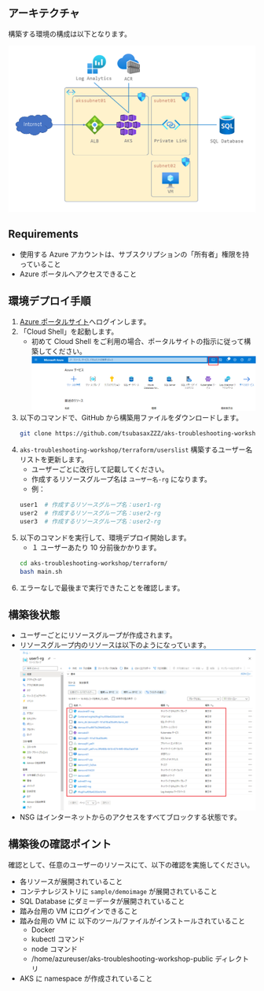 ## アーキテクチャ

構築する環境の構成は以下となります。

![](../images/構成図.png)

## Requirements

+ 使用する Azure アカウントは、サブスクリプションの「所有者」権限を持っていること
+ Azure ポータルへアクセスできること

## 環境デプロイ手順

1. [Azure ポータルサイト](https://portal.azure.com/)へログインします。
2. 「Cloud Shell」を起動します。
   - 初めて Cloud Shell をご利用の場合、ポータルサイトの指示に従って構築してください。
   ![](../images/CloudShell.png) 
3. 以下のコマンドで、GitHub から構築用ファイルをダウンロードします。
   ```bash
   git clone https://github.com/tsubasaxZZZ/aks-troubleshooting-workshop-public
   ```
4. `aks-troubleshooting-workshop/terraform/userslist` 構築するユーザー名リストを更新します。
   - ユーザーごとに改行して記載してください。
   - 作成するリソースグループ名は `ユーザー名-rg` になります。
   - 例：
    ```bash
    user1  # 作成するリソースグループ名：user1-rg
    user2  # 作成するリソースグループ名：user2-rg
    user3  # 作成するリソースグループ名：user2-rg
    ```
5. 以下のコマンドを実行して、環境デプロイ開始します。
   - １ ユーザーあたり 10 分前後かかります。
   ```bash
   cd aks-troubleshooting-workshop/terraform/
   bash main.sh
   ```
6. エラーなしで最後まで実行できたことを確認します。

## 構築後状態

- ユーザーごとにリソースグループが作成されます。
- リソースグループ内のリソースは以下のようになっています。
  ![](../images/resources.png) 
- NSG はインターネットからのアクセスをすべてブロックする状態です。

## 構築後の確認ポイント

確認として、任意のユーザーのリソースにて、以下の確認を実施してください。

- 各リソースが展開されていること
- コンテナレジストリに `sample/demoimage` が展開されていること
- SQL Database にダミーデータが展開されていること
- 踏み台用の VM にログインできること
- 踏み台用の VM に 以下のツール/ファイルがインストールされていること
  - Docker
  - kubectl コマンド
  - node コマンド
  - /home/azureuser/aks-troubleshooting-workshop-public ディレクトリ
- AKS に namespace が作成されていること
